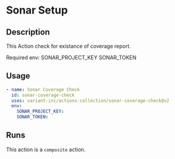 # Sonar Setup

<!-- action-docs-description -->
## Description

This Action check for existance of coverage report.

Required env:
  SONAR_PROJECT_KEY
  SONAR_TOKEN

## Usage

```yaml
- name: Sonar Coverage Check
  id: sonar-coverage-check
  uses: variant-inc/actions-collection/sonar-coverage-check@v2
  env:
    SONAR_PROJECT_KEY:
    SONAR_TOKEN:
```
<!-- action-docs-description -->

<!-- action-docs-inputs -->

<!-- action-docs-inputs -->

<!-- action-docs-outputs -->

<!-- action-docs-outputs -->

<!-- action-docs-runs -->
## Runs

This action is a `composite` action.
<!-- action-docs-runs -->
